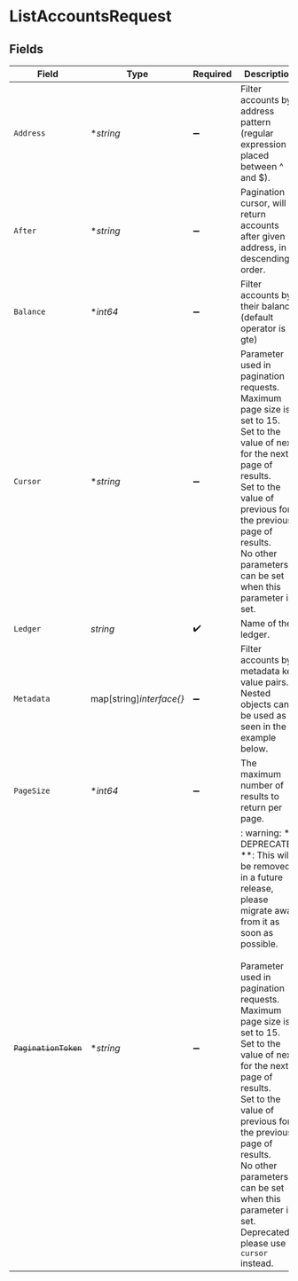 # ListAccountsRequest


## Fields

| Field                                                                                                                                                                                                                                                                                                                                                                                                                      | Type                                                                                                                                                                                                                                                                                                                                                                                                                       | Required                                                                                                                                                                                                                                                                                                                                                                                                                   | Description                                                                                                                                                                                                                                                                                                                                                                                                                | Example                                                                                                                                                                                                                                                                                                                                                                                                                    |
| -------------------------------------------------------------------------------------------------------------------------------------------------------------------------------------------------------------------------------------------------------------------------------------------------------------------------------------------------------------------------------------------------------------------------- | -------------------------------------------------------------------------------------------------------------------------------------------------------------------------------------------------------------------------------------------------------------------------------------------------------------------------------------------------------------------------------------------------------------------------- | -------------------------------------------------------------------------------------------------------------------------------------------------------------------------------------------------------------------------------------------------------------------------------------------------------------------------------------------------------------------------------------------------------------------------- | -------------------------------------------------------------------------------------------------------------------------------------------------------------------------------------------------------------------------------------------------------------------------------------------------------------------------------------------------------------------------------------------------------------------------- | -------------------------------------------------------------------------------------------------------------------------------------------------------------------------------------------------------------------------------------------------------------------------------------------------------------------------------------------------------------------------------------------------------------------------- |
| `Address`                                                                                                                                                                                                                                                                                                                                                                                                                  | **string*                                                                                                                                                                                                                                                                                                                                                                                                                  | :heavy_minus_sign:                                                                                                                                                                                                                                                                                                                                                                                                         | Filter accounts by address pattern (regular expression placed between ^ and $).                                                                                                                                                                                                                                                                                                                                            | users:.+                                                                                                                                                                                                                                                                                                                                                                                                                   |
| `After`                                                                                                                                                                                                                                                                                                                                                                                                                    | **string*                                                                                                                                                                                                                                                                                                                                                                                                                  | :heavy_minus_sign:                                                                                                                                                                                                                                                                                                                                                                                                         | Pagination cursor, will return accounts after given address, in descending order.                                                                                                                                                                                                                                                                                                                                          | users:003                                                                                                                                                                                                                                                                                                                                                                                                                  |
| `Balance`                                                                                                                                                                                                                                                                                                                                                                                                                  | **int64*                                                                                                                                                                                                                                                                                                                                                                                                                   | :heavy_minus_sign:                                                                                                                                                                                                                                                                                                                                                                                                         | Filter accounts by their balance (default operator is gte)                                                                                                                                                                                                                                                                                                                                                                 | 2400                                                                                                                                                                                                                                                                                                                                                                                                                       |
| `Cursor`                                                                                                                                                                                                                                                                                                                                                                                                                   | **string*                                                                                                                                                                                                                                                                                                                                                                                                                  | :heavy_minus_sign:                                                                                                                                                                                                                                                                                                                                                                                                         | Parameter used in pagination requests. Maximum page size is set to 15.<br/>Set to the value of next for the next page of results.<br/>Set to the value of previous for the previous page of results.<br/>No other parameters can be set when this parameter is set.<br/>                                                                                                                                                   | aHR0cHM6Ly9nLnBhZ2UvTmVrby1SYW1lbj9zaGFyZQ==                                                                                                                                                                                                                                                                                                                                                                               |
| `Ledger`                                                                                                                                                                                                                                                                                                                                                                                                                   | *string*                                                                                                                                                                                                                                                                                                                                                                                                                   | :heavy_check_mark:                                                                                                                                                                                                                                                                                                                                                                                                         | Name of the ledger.                                                                                                                                                                                                                                                                                                                                                                                                        | ledger001                                                                                                                                                                                                                                                                                                                                                                                                                  |
| `Metadata`                                                                                                                                                                                                                                                                                                                                                                                                                 | map[string]*interface{}*                                                                                                                                                                                                                                                                                                                                                                                                   | :heavy_minus_sign:                                                                                                                                                                                                                                                                                                                                                                                                         | Filter accounts by metadata key value pairs. Nested objects can be used as seen in the example below.                                                                                                                                                                                                                                                                                                                      |                                                                                                                                                                                                                                                                                                                                                                                                                            |
| `PageSize`                                                                                                                                                                                                                                                                                                                                                                                                                 | **int64*                                                                                                                                                                                                                                                                                                                                                                                                                   | :heavy_minus_sign:                                                                                                                                                                                                                                                                                                                                                                                                         | The maximum number of results to return per page.<br/>                                                                                                                                                                                                                                                                                                                                                                     |                                                                                                                                                                                                                                                                                                                                                                                                                            |
| ~~`PaginationToken`~~                                                                                                                                                                                                                                                                                                                                                                                                      | **string*                                                                                                                                                                                                                                                                                                                                                                                                                  | :heavy_minus_sign:                                                                                                                                                                                                                                                                                                                                                                                                         | : warning: ** DEPRECATED **: This will be removed in a future release, please migrate away from it as soon as possible.<br/><br/>Parameter used in pagination requests. Maximum page size is set to 15.<br/>Set to the value of next for the next page of results.<br/>Set to the value of previous for the previous page of results.<br/>No other parameters can be set when this parameter is set.<br/>Deprecated, please use `cursor` instead.<br/> | aHR0cHM6Ly9nLnBhZ2UvTmVrby1SYW1lbj9zaGFyZQ==                                                                                                                                                                                                                                                                                                                                                                               |